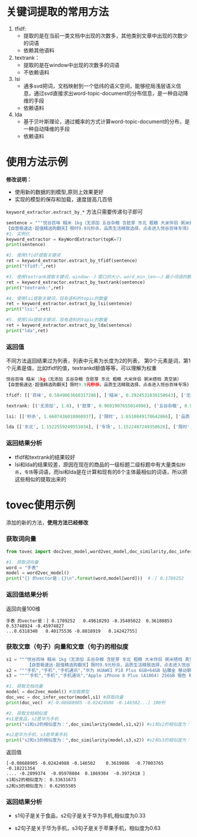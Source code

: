 # 关键词提取的常用方法

1. tfidf: 
    - 提取的是在当前一类文档中出现的次数多，其他类别文章中出现的次数少的词语
    - 依赖其他语料
2. textrank：
    - 提取的是在window中出现的次数多的词语
    - 不依赖语料
3. lsi
    - 通多svd把词，文档映射到一个低纬的语义空间，能够挖局浅层语义信息，通过svd直接求出word-topic-document的分布信息，是一种自动降维的手段
    - 依赖语料
4. lda
    - 基于贝叶斯理论，通过概率的方式计算word-topic-document的分布，是一种自动降维的手段
    - 依赖语料


# **使用方法示例**

**修改说明：**
- 使用新的数据的到模型,原则上效果更好
- 实现的模型的保存和加载，速度提高几百倍

`keyword_extractor.extract_by_*` 方法只需要传递句子即可

```python
sentence = """悦谷百味 糙米 1kg（无添加 五谷杂粮 含胚芽 东北 粗粮 大米伴侣 粥米搭档 真空装）
【自营极速达·超值精选购翻天】限时9.9元秒杀，品质生活精致选择，点击进入悦谷百味专场》"""
#1. 实例化
keyword_extractor = KeyWordExtractor(topK=7)
print(sentence)

#2. 使用tfidf提取关键词
ret = keyword_extractor.extract_by_tfidf(sentence)
print("tfidf:",ret)

#3. 使用textrank提取关键词，window--》窗口的大小，word_min_len——》最小词语的数量
ret = keyword_extractor.extract_by_textrank(sentence)
print("textrank:",ret)

#4. 使用lsi提取关键词，现有语料的topic的数量
ret = keyword_extractor.extract_by_lsi(sentence)
print("lsi:",ret)

#5. 使用lda提取关键词，现有语料的topic的数量
ret = keyword_extractor.extract_by_lda(sentence)
print("lda",ret)
```

### 返回值

不同方法返回结果过为列表，列表中元素为长度为2的列表，
第0个元素是词，第1个元素是值，比如tfidf的值，textrankd额值等等，可以理解为权重

```python
悦谷百味 糙米 1kg（无添加 五谷杂粮 含胚芽 东北 粗粮 大米伴侣 粥米搭档 真空装）
【自营极速达·超值精选购翻天】限时9.9元秒杀，品质生活精致选择，点击进入悦谷百味专场》

tfidf: [['百味', 0.5849063660317286], ['糙米', 0.2924531830158643], ['无添加', 0.2924531830158643], ['五谷杂粮', 0.2924531830158643], ['胚芽', 0.2924531830158643], ['粗粮', 0.2924531830158643], ['伴侣', 0.2924531830158643]]

textrank: [('无添加', 1.0), ('胚芽', 0.9601907655014996), ('五谷杂粮', 0.9562972797669131), ('东北', 0.9477637278279213), ('伴侣', 0.8529083128231151), ('粗粮', 0.7787515862908918), ('限时', 0.7520929830444977)]

lsi: [['秒杀', 1.6607436018060937], ['限时', 1.6510849178642866], ['品质', 0.4521311526624584], ['专场', 0.24820396625845867], ['东北', 0.08015567441698682]]

lda [['东北', 1.1522559249551034], ['专场', 1.1522487249358626], ['限时', 1.1522389842149763], ['秒杀', 1.1521651804637474], ['品质', 1.1425438065553175]]
```

### 返回结果分析
- tfidf和textrank的结果较好
- lsi和lda的结果较差，原因在现在的商品的一级标题二级标题中有大量类似`秒杀`，`专场`等词语，而lsi和lda是在计算和现有的6个主体最相似的词语，所以把这些相似的提取出来的


# tovec使用示例

添加的新的方法，**使用方法已经修改**

### 获取词向量

```python
from tovec import doc2vec_model,word2vec_model,doc_similarity,doc_infer_vector

#1. 获取词向量
word = "手表"
model = word2vec_model()
print("{} 的vector是：{}\n".format(word,model[word]))  #：[ 0.1789252   0.49610293 -0.35405022 ...] 100列
```
### 返回值结果分析

返回向量100维

```
手表 的vector是：[ 0.1789252   0.49610293 -0.35405022  0.36188853  0.53748924 -0.45974827
...0.6318348   0.40175536 -0.8818919   0.14242755] 

```
### 获取文章（句子）向量和文章（句子)的相似度

```python
s1 = """悦谷百味 糙米 1kg（无添加 五谷杂粮 含胚芽 东北 粗粮 大米伴侣 粥米搭档 真空装）
        【自营极速达·超值精选购翻天】限时9.9元秒杀，品质生活精致选择，点击进入悦谷百味专场》"""
s2 = """手机","手机","手机通讯","华为 HUAWEI P10 Plus 6GB+64GB 钻雕金 移动联通电信4G手机 双卡双待","wifi双天线设计！徕卡人像摄影！P10徕卡双摄拍照，低至2988元！"""
s3 = """"手机","手机","手机通讯","Apple iPhone 8 Plus (A1864) 256GB 银色 移动联通电信4G手机","选【移动优惠购】新机配新卡，198优质靓号，流量不限量！"""

#1. 获取文档向量
model = doc2vec_model() #加载模型
doc_vec = doc_infer_vector(model,s1) #获取向量
print(doc_vec)  #[-0.08688905 -0.02424988 -0.146502...] 100列

#2. 获取文档相似度
#s1是食品，s2是华为手机
print("s1和s2的相似度为：",doc_similarity(model,s1,s2)) #s1和s2的相似度为： 0.33631673

#s2是华为手机，s3是苹果手机
print("s2和s3的相似度为：",doc_similarity(model,s3,s2)) #s2和s3的相似度为： 0.62955505
```


返回值

```
[-0.08688905 -0.02424988 -0.146502    0.3619086  -0.77003765 -0.18221354
.... -0.2899374  -0.05978084  0.1869304  -0.3972418 ]
s1和s2的相似度为： 0.33631673
s2和s3的相似度为： 0.62955505
```

### 返回结果分析

- s1句子是关于食品，s2句子是关于华为手机,相似度为0.33

- s2句子是关于华为手机，s3句子是关于苹果手机，相似度为0.63